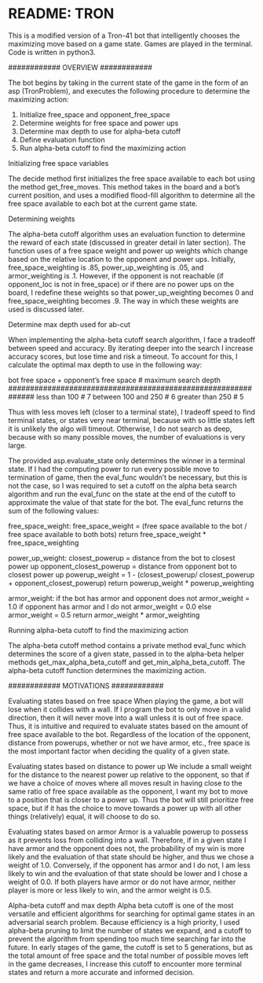 # README: TRON

This is a modified version of a Tron-41 bot that intelligently chooses the maximizing move based on a game state. Games
are played in the terminal. Code is written in python3.


 ############  OVERVIEW  ############


The bot begins by taking in the current state of the game in the form of an asp (TronProblem), and executes the following procedure to determine the maximizing action:

1. Initialize free_space and opponent_free_space
2. Determine weights for free space and power ups
3. Determine max depth to use for alpha-beta cutoff
4. Define evaluation function
5. Run alpha-beta cutoff to find the maximizing action


Initializing free space variables

The decide method first initializes the free space available to each bot using the method get_free_moves. This method takes in the board and a bot’s current position, and uses a modified flood-fill algorithm to determine all the free space available to each bot at the current game state.


Determining weights

The alpha-beta cutoff algorithm uses an evaluation function to determine the reward of each state (discussed in greater detail in later section). The function uses of a free space weight and power up weights which change based on the relative location to the opponent and power ups. Initially, free_space_weighting is .85, power_up_weighting is .05, and armor_weighting is .1. However, if the opponent is not reachable (if opponent_loc is not in free_space) or if there are no power ups on the board, I redefine these weights so that power_up_weighting becomes 0 and free_space_weighting becomes .9. The way in which these weights are used is discussed later.


Determine max depth used for ab-cut

When implementing the alpha-beta cutoff search algorithm, I face a tradeoff between speed and accuracy. By iterating deeper into the search I increase accuracy scores, but lose time and risk a timeout. To account for this, I calculate the optimal max depth to use in the following way:
                                        
bot free space + opponent’s free space  #  maximum search depth
##############################################################
less than 100                           #   7
between 100 and 250                     #   6
greater than 250                        #   5

Thus with less moves left (closer to a terminal state), I tradeoff speed to find terminal states, or states very near terminal, because with so little states left it is unlikely the algo will timeout. Otherwise, I do not search as deep, because with so many possible moves, the number of evaluations is very large.

The provided asp.evaluate_state only determines the winner in a terminal state. If I had the computing power to run every possible move to termination of game, then the eval_func wouldn’t be necessary, but this is not the case, so I was required to set a cutoff on the alpha beta search algorithm and run the eval_func on the state at the end of the cutoff to approximate the value of that state for the bot. The eval_func returns the sum of the following values:

free_space_weight: 
  free_space_weight = (free space available to the bot / free space available to both bots)
  return free_space_weight * free_space_weighting

power_up_weight:
  closest_powerup = distance from the bot to closest power up
  opponent_closest_powerup = distance from opponent bot to closest power up
  powerup_weight = 1 - (closest_powerup/ closest_powerup + opponent_closest_powerup)
  return powerup_weight * powerup_weighting

armor_weight:
	if the bot has armor and opponent does not
		armor_weight = 1.0
	if opponent has armor and I do not
		armor_weight = 0.0
	else
		armor_weight = 0.5
	return armor_weight * armor_weighting


Running alpha-beta cutoff to find the maximizing action

The alpha-beta cutoff method contains a private method eval_func which determines the score of a given state, passed in to the alpha-beta helper methods get_max_alpha_beta_cutoff and get_min_alpha_beta_cutoff. The alpha-beta cutoff function determines the maximizing action.

############  MOTIVATIONS  ############

Evaluating states based on free space
When playing the game, a bot will lose when it collides with a wall. If I program the bot to only move in a valid direction, then it will never move into a wall unless it is out of free space. Thus, it is intuitive and required to evaluate states based on the amount of free space available to the bot. Regardless of the location of the opponent, distance from powerups, whether or not we have armor, etc., free space is the most important factor when deciding the quality of a given state.

Evaluating states based on distance to power up
We include a small weight for the distance to the nearest power up relative to the opponent, so that if we have a choice of moves where all moves result in having close to the same ratio of free space available as the opponent, I want my bot to move to a position that is closer to a power up. Thus the bot will still prioritize free space, but if it has the choice to move towards a power up with all other things (relatively) equal, it will choose to do so.

Evaluating states based on armor
Armor is a valuable powerup to possess as it prevents loss from colliding into a wall. Therefore, if in a given state I have armor and the opponent does not, the probability of my win is more likely and the evaluation of that state should be higher, and thus we chose a weight of 1.0. Conversely, if the opponent has armor and I do not, I am less likely to win and the evaluation of that state should be lower and I chose a weight of 0.0. If both players have armor or do not have armor, neither player is more or less likely to win, and the armor weight is 0.5.

Alpha-beta cutoff and max depth
Alpha beta cutoff is one of the most versatile and efficient algorithms for searching for optimal game states in an adversarial search problem. Because efficiency is a high priority, I used alpha-beta pruning to limit the number of states we expand, and a cutoff to prevent the algorithm from spending too much time searching far into the future. In early stages of the game, the cutoff is set to 5 generations, but as the total amount of free space and the total number of possible moves left in the game decreases, I increase this cutoff to encounter more terminal states and return a more accurate and informed decision.
